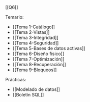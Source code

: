 [[Q6]]

Temario:
+ [[Tema 1-Catálogo]]
+ [[Tema 2-Vistas]]
+ [[Tema 3-Integridad]]
+ [[Tema 4-Seguridad]]
+ [[Tema 5-Bases de datos activas]]
+ [[Tema 6-Diseño físico]]
+ [[Tema 7-Optimización]]
+ [[Tema 8-Recuperación]]
+ [[Tema 9-Bloqueos]]

Prácticas:
+ [[Modelado de datos]]
+ [[Boletín SQL]]

